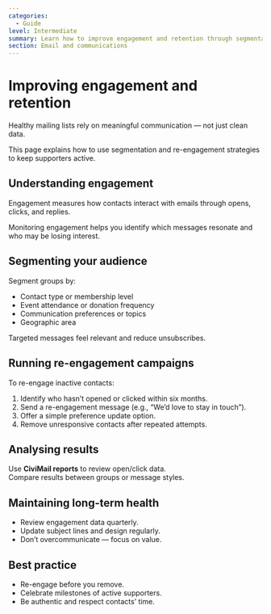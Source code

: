 ```yaml
---
categories:
  - Guide
level: Intermediate
summary: Learn how to improve engagement and retention through segmentation, re-engagement campaigns, and data-driven insights.
section: Email and communications
---
```


# Improving engagement and retention

Healthy mailing lists rely on meaningful communication — not just clean data.

This page explains how to use segmentation and re-engagement strategies to keep supporters active.

## Understanding engagement

Engagement measures how contacts interact with emails through opens, clicks, and replies.

Monitoring engagement helps you identify which messages resonate and who may be losing interest.

## Segmenting your audience

Segment groups by:

- Contact type or membership level  
- Event attendance or donation frequency  
- Communication preferences or topics  
- Geographic area  

Targeted messages feel relevant and reduce unsubscribes.

## Running re-engagement campaigns

To re-engage inactive contacts:

1. Identify who hasn’t opened or clicked within six months.  
2. Send a re-engagement message (e.g., “We’d love to stay in touch”).  
3. Offer a simple preference update option.  
4. Remove unresponsive contacts after repeated attempts.  

## Analysing results

Use **CiviMail reports** to review open/click data.  
Compare results between groups or message styles.

## Maintaining long-term health

- Review engagement data quarterly.  
- Update subject lines and design regularly.  
- Don’t overcommunicate — focus on value.  

## Best practice

- Re-engage before you remove.  
- Celebrate milestones of active supporters.  
- Be authentic and respect contacts’ time.
